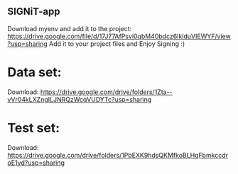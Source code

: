 ## SIGNiT-app
Download myenv and add it to the project: https://drive.google.com/file/d/17J77AfPsvi0qbM40bdcz6IklduVIEWYF/view?usp=sharing
Add it to your project files and Enjoy Signing :)

# Data set:
Download: https://drive.google.com/drive/folders/1Zta--vVr04kLXZngILJNRQzWcqVUDYTc?usp=sharing

# Test set:
Download: https://drive.google.com/drive/folders/1PbEXK9hdsQKMfkoBLHqFbmkccdroE1yd?usp=sharing
